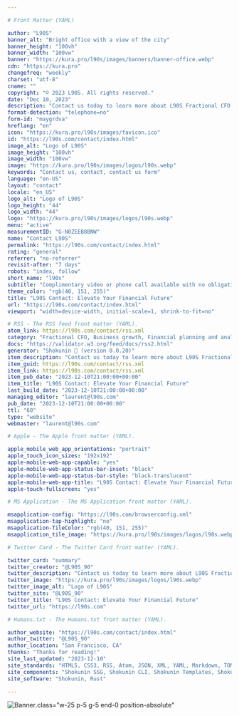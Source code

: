```yaml
---

# Front Matter (YAML)

author: "L90S"
banner_alt: "Bright office with a view of the city"
banner_height: "100vh"
banner_width: "100vw"
banner: "https://kura.pro/l90s/images/banners/banner-office.webp"
cdn: "https://kura.pro"
changefreq: "weekly"
charset: "utf-8"
cname: ""
copyright: "© 2023 L90S. All rights reserved."
date: "Dec 10, 2023"
description: "Contact us today to learn more about L90S Fractional CFO Services."
format-detection: "telephone=no"
form-id: "maygrdva"
hreflang: "en"
icon: "https://kura.pro/l90s/images/favicon.ico"
id: "https://l90s.com/contact/index.html"
image_alt: "Logo of L90S"
image_height: "100vh"
image_width: "100vw"
image: "https://kura.pro/l90s/images/logos/l90s.webp"
keywords: "Contact us, contact, contact us form"
language: "en-US"
layout: "contact"
locale: "en_US"
logo_alt: "Logo of L90S"
logo_height: "44"
logo_width: "44"
logo: "https://kura.pro/l90s/images/logos/l90s.webp"
menu: "active"
measurementID: "G-N0ZEEB8BNW"
name: "Contact L90S"
permalink: "https://l90s.com/contact/index.html"
rating: "general"
referrer: "no-referrer"
revisit-after: "7 days"
robots: "index, follow"
short_name: "l90s"
subtitle: "Complimentary video or phone call available with no obligation to assess your needs"
theme_color: "rgb(40, 151, 255)"
title: "L90S Contact: Elevate Your Financial Future"
url: "https://l90s.com/contact/index.html"
viewport: "width=device-width, initial-scale=1, shrink-to-fit=no"

# RSS - The RSS feed front matter (YAML).
atom_link: https://l90s.com/contact/rss.xml
category: "Fractional CFO, Business growth, Financial planning and analysis, Financial reporting, Operational efficiency"
docs: "https://validator.w3.org/feed/docs/rss2.html"
generator: "Shokunin 🦀 (version 0.0.20)"
item_description: "Contact us today to learn more about L90S Fractional CFO Services."
item_guid: https://l90s.com/contact/rss.xml
item_link: https://l90s.com/contact/rss.xml
item_pub_date: "2023-12-10T21:00:00+00:00"
item_title: "L90S Contact: Elevate Your Financial Future"
last_build_date: "2023-12-10T21:00:00+00:00"
managing_editor: "laurent@l90s.com"
pub_date: "2023-12-10T21:00:00+00:00"
ttl: "60"
type: "website"
webmaster: "laurent@l90s.com"

# Apple - The Apple front matter (YAML).

apple_mobile_web_app_orientations: "portrait"
apple_touch_icon_sizes: "192x192"
apple-mobile-web-app-capable: "yes"
apple-mobile-web-app-status-bar-inset: "black"
apple-mobile-web-app-status-bar-style: "black-translucent"
apple-mobile-web-app-title: "L90S Contact: Elevate Your Financial Future"
apple-touch-fullscreen: "yes"

# MS Application - The MS Application front matter (YAML).

msapplication-config: "https://l90s.com/browserconfig.xml"
msapplication-tap-highlight: "no"
msapplication-TileColor: "rgb(40, 151, 255)"
msapplication_tile_image: "https://kura.pro/l90s/images/logos/l90s.webp"

# Twitter Card - The Twitter Card front matter (YAML).

twitter_card: "summary"
twitter_creator: "@L90S_90"
twitter_description: "Contact us today to learn more about L90S Fractional CFO Services."
twitter_image: "https://kura.pro/l90s/images/logos/l90s.webp"
twitter_image_alt: "Logo of L90S"
twitter_site: "@L90S_90"
twitter_title: "L90S Contact: Elevate Your Financial Future"
twitter_url: "https://l90s.com"

# Humans.txt - The Humans.txt front matter (YAML).

author_website: "https://l90s.com/contact/index.html"
author_twitter: "@L90S_90"
author_location: "San Francisco, CA"
thanks: "Thanks for reading!"
site_last_updated: "2023-12-10"
site_standards: "HTML5, CSS3, RSS, Atom, JSON, XML, YAML, Markdown, TOML"
site_components: "Shokunin SSG, Shokunin CLI, Shokunin Templates, Shokunin Themes, Kaishi SSG, Kaishi CLI, Kaishi Templates, Kaishi Themes"
site_software: "Shokunin, Rust"

---
```


![Banner](https://kura.pro/l90s/images/logos/l90s.webp).class=\"w-25 p-5 g-5 end-0 position-absolute\"